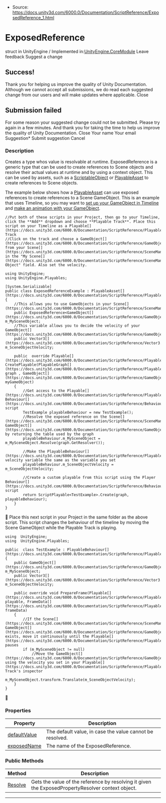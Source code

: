 * Source: https://docs.unity3d.com/6000.0/Documentation/ScriptReference/ExposedReference_1.html

# ExposedReference<T0>
struct in UnityEngine
/
Implemented in:[UnityEngine.CoreModule](https://docs.unity3d.com/6000.0/Documentation/ScriptReference/UnityEngine.CoreModule.html)
Leave feedback
Suggest a change
## Success!
Thank you for helping us improve the quality of Unity Documentation. Although we cannot accept all submissions, we do read each suggested change from our users and will make updates where applicable.
Close
## Submission failed
For some reason your suggested change could not be submitted. Please <a>try again</a> in a few minutes. And thank you for taking the time to help us improve the quality of Unity Documentation.
Close
Your name Your email Suggestion* Submit suggestion
Cancel
### Description
Creates a type whos value is resolvable at runtime.
ExposedReference is a generic type that can be used to create references to Scene objects and resolve their actual values at runtime and by using a context object. This can be used by assets, such as a [ScriptableObject](https://docs.unity3d.com/6000.0/Documentation/ScriptReference/ScriptableObject.html) or [PlayableAsset](https://docs.unity3d.com/6000.0/Documentation/ScriptReference/Playables.PlayableAsset.html) to create references to Scene objects.  
  
The example below shows how a [PlayableAsset](https://docs.unity3d.com/6000.0/Documentation/ScriptReference/Playables.PlayableAsset.html) can use exposed references to create references to a Scene GameObject. This is an example that uses Timeline, so you may want to [set up your GameObject in Timeline](https://docs.unity3d.com/Packages/com.unity.timeline@latest/index.html?subfolder=/manual/wf-create-instance.html) and [make an animation with your GameObject](https://docs.unity3d.com/Packages/com.unity.timeline@latest/index.html?subfolder=/manual/wf-record-anim.html).
```
//Put both of these scripts in your Project, then go to your Timeline, click the **Add** dropdown and choose **Playable Track**. Place this script on your Timeline as a Playable[](https://docs.unity3d.com/6000.0/Documentation/ScriptReference/Playables.Playable.html) Track
//Click on the track and choose a GameObject[](https://docs.unity3d.com/6000.0/Documentation/ScriptReference/GameObject.html) from your Scene[](https://docs.unity3d.com/6000.0/Documentation/ScriptReference/SceneManagement.Scene.html) in the "My Scene[](https://docs.unity3d.com/6000.0/Documentation/ScriptReference/SceneManagement.Scene.html) Object" field. Also set the velocity.  
  
using UnityEngine;
using UnityEngine.Playables;  
  
[System.Serializable]
public class ExposedReferenceExample : PlayableAsset[](https://docs.unity3d.com/6000.0/Documentation/ScriptReference/Playables.PlayableAsset.html)
{
    //This allows you to use GameObjects in your Scene[](https://docs.unity3d.com/6000.0/Documentation/ScriptReference/SceneManagement.Scene.html)
    public ExposedReference<GameObject[](https://docs.unity3d.com/6000.0/Documentation/ScriptReference/GameObject.html)> m_MySceneObject;
    //This variable allows you to decide the velocity of your GameObject[](https://docs.unity3d.com/6000.0/Documentation/ScriptReference/GameObject.html)
    public Vector3[](https://docs.unity3d.com/6000.0/Documentation/ScriptReference/Vector3.html) m_SceneObjectVelocity;  
  
    public  override Playable[](https://docs.unity3d.com/6000.0/Documentation/ScriptReference/Playables.Playable.html) CreatePlayable(PlayableGraph[](https://docs.unity3d.com/6000.0/Documentation/ScriptReference/Playables.PlayableGraph.html) graph , GameObject[](https://docs.unity3d.com/6000.0/Documentation/ScriptReference/GameObject.html) myGameObject)
    {
        //Get access to the Playable[](https://docs.unity3d.com/6000.0/Documentation/ScriptReference/Playables.Playable.html) Behaviour[](https://docs.unity3d.com/6000.0/Documentation/ScriptReference/Behaviour.html) script
        TestExample playableBehaviour = new TestExample();
        //Resolve the exposed reference on the Scene[](https://docs.unity3d.com/6000.0/Documentation/ScriptReference/SceneManagement.Scene.html) GameObject[](https://docs.unity3d.com/6000.0/Documentation/ScriptReference/GameObject.html) by returning the table used by the graph
        playableBehaviour.m_MySceneObject = m_MySceneObject.Resolve(graph.GetResolver());  
  
        //Make the PlayableBehaviour[](https://docs.unity3d.com/6000.0/Documentation/ScriptReference/Playables.PlayableBehaviour.html) velocity variable the same as the variable you set
        playableBehaviour.m_SceneObjectVelocity = m_SceneObjectVelocity;  
  
        //Create a custom playable from this script using the Player Behaviour[](https://docs.unity3d.com/6000.0/Documentation/ScriptReference/Behaviour.html) script
        return ScriptPlayable<TestExample>.Create(graph, playableBehaviour);
    }
}

```

Place this next script in your Project in the same folder as the above script. This script changes the behaviour of the timeline by moving the Scene GameObject while the Playable Track is playing.
```
using  UnityEngine;
using  UnityEngine.Playables;  
  
public  class TestExample : PlayableBehaviour[](https://docs.unity3d.com/6000.0/Documentation/ScriptReference/Playables.PlayableBehaviour.html)
{
    public GameObject[](https://docs.unity3d.com/6000.0/Documentation/ScriptReference/GameObject.html) m_MySceneObject;
    public Vector3[](https://docs.unity3d.com/6000.0/Documentation/ScriptReference/Vector3.html) m_SceneObjectVelocity;  
  
    public override void PrepareFrame(Playable[](https://docs.unity3d.com/6000.0/Documentation/ScriptReference/Playables.Playable.html) playable, FrameData[](https://docs.unity3d.com/6000.0/Documentation/ScriptReference/Playables.FrameData.html) frameData)
    {
        //If the Scene[](https://docs.unity3d.com/6000.0/Documentation/ScriptReference/SceneManagement.Scene.html) GameObject[](https://docs.unity3d.com/6000.0/Documentation/ScriptReference/GameObject.html) exists, move it continuously until the Playable[](https://docs.unity3d.com/6000.0/Documentation/ScriptReference/Playables.Playable.html) pauses
        if (m_MySceneObject != null)
            //Move the GameObject[](https://docs.unity3d.com/6000.0/Documentation/ScriptReference/GameObject.html) using the velocity you set in your Playable[](https://docs.unity3d.com/6000.0/Documentation/ScriptReference/Playables.Playable.html) Track's inspector
            m_MySceneObject.transform.Translate(m_SceneObjectVelocity);
    }
}

```

### Properties
Property | Description  
---|---  
[defaultValue](https://docs.unity3d.com/6000.0/Documentation/ScriptReference/ExposedReference_1-defaultValue.html) | The default value, in case the value cannot be resolved.  
[exposedName](https://docs.unity3d.com/6000.0/Documentation/ScriptReference/ExposedReference_1-exposedName.html) | The name of the ExposedReference.  
### Public Methods
Method | Description  
---|---  
[Resolve](https://docs.unity3d.com/6000.0/Documentation/ScriptReference/ExposedReference_1.Resolve.html) | Gets the value of the reference by resolving it given the ExposedPropertyResolver context object.  
* * *
